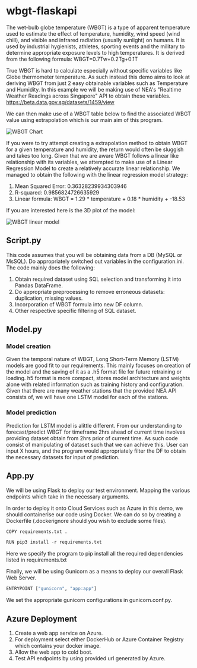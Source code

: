 # wbgt-flaskapi

The wet-bulb globe temperature (WBGT) is a type of apparent temperature used to estimate the effect of temperature, humidity, wind speed (wind chill), and visible and infrared radiation (usually sunlight) on humans. It is used by industrial hygienists, athletes, sporting events and the military to determine appropriate exposure levels to high temperatures. It is derived from the following formula: WBGT=0.7Tw+0.2Tg+0.1T

True WBGT is hard to calculate especially without specific variables like Globe thermometer temperature. As such instead this demo aims to look at deriving WBGT from just 2 easy obtainable variables such as Temperature and Humidity.
In this example we will be making use of NEA's "Realtime Weather Readings across Singapore" API to obtain these variables. https://beta.data.gov.sg/datasets/1459/view

We can then make use of a WBGT table below to find the associated WBGT value using extrapolation which is our main aim of this program.

![WBGT Chart](https://github.com/coldoasis/wbgt-flaskapi/assets/124854971/4a03cf4f-a253-40ef-9bd4-b195b0089b77)

If you were to try attempt creating a extrapolation method to obtain WBGT for a given temperature and humidity, the return would often be sluggish and takes too long.
Given that we are aware WBGT follows a linear like relationship with its variables, we attempted to make use of a Linear Regression Model to create a relatively accurate linear relationship.
We managed to obtain the following with the linear regression model strategy:

1. Mean Squared Error: 0.36328239934303946
2. R-squared: 0.9856824726635929
3. Linear formula: WBGT = 1.29 * temperature + 0.18 * humidity + -18.53

If you are interested here is the 3D plot of the model:

![WBGT linear model](https://github.com/coldoasis/wbgt-flaskapi/assets/124854971/9afb16d3-ef67-41c0-9616-91c246941c0b)

## Script.py

This code assumes that you will be obtaining data from a DB (MySQL or MsSQL). Do appropriately switched out variables in the configuration.ini.
The code mainly does the following:
1. Obtain required dataset using SQL selection and transforming it into Pandas DataFrame. 
2. Do appropriate preprocessing to remove erroneous datasets: duplication, missing values.
3. Incorporation of WBGT formula into new DF column.
4. Other respective specific filtering of SQL dataset.

## Model.py

### Model creation

Given the temporal nature of WBGT, Long Short-Term Memory (LSTM) models are good fit to our requirements.
This mainly focuses on creation of the model and the saving of it as a .h5 format file for future retraining or loading. h5 format is more compact, stores model architecture and weights alone with related information such as training history and configuration.
Given that there are many weather stations that the provided NEA API consists of, we will have one LSTM model for each of the stations. 

### Model prediction

Prediction for LSTM model is alittle different. From our understanding to forecast/predict WBGT for timeframe 2hrs ahead of current time involves providing dataset obtain from 2hrs prior of current time.
As such code consist of manipulating of dataset such that we can achieve this. User can input X hours, and the program would appropriately filter the DF to obtain the necessary datasets for input of prediction.

## App.py

We will be using Flask to deploy our test environment. Mapping the various endpoints which take in the necessary arguments.

In order to deploy it onto Cloud Services such as Azure in this demo, we should containerise our code using Docker. 
We can do so by creating a Dockerfile (.dockerignore should you wish to exclude some files).

```python
COPY requirements.txt .

RUN pip3 install -r requirements.txt
```
Here we specify the program to pip install all the required dependencies listed in requirements.txt

Finally, we will be using Gunicorn as a means to deploy our overall Flask Web Server.

```python
ENTRYPOINT ["gunicorn", "app:app"]
```
We set the appropriate gunicorn configurations in gunicorn.conf.py.

## Azure Deployment

1. Create a web app service on Azure.
2. For deployment select either DockerHub or Azure Container Registry which contains your docker image.
3. Allow the web app to cold boot.
4. Test API endpoints by using provided url generated by Azure.
